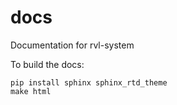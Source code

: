 # docs
Documentation for rvl-system

To build the docs:

```
pip install sphinx sphinx_rtd_theme
make html
```
